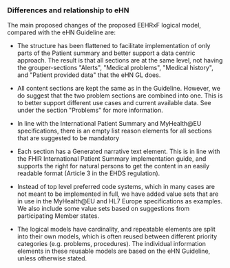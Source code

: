 ### Differences and relationship to eHN

The main proposed changes of the proposed EEHRxF logical model, compared with the eHN Guideline are: 

* The structure has been flattened to facilitate implementation of only parts of the Patient summary and better support a data centric approach. The result is that all sections are at the same level, not having the grouper-sections "Alerts", "Medical problems", "Medical history", and "Patient provided data" that the eHN GL does. 

* All content sections are kept the same as in the Guideline. However, we do suggest that the two problem sections are combined into one. This is to better support different use cases and current available data. See under the section "Problems" for more information. 

* In line with the International Patient Summary and MyHealth@EU specifications, there is an empty list reason elements for all sections that are suggested to be mandatory 

* Each section has a Generated narrative text element. This is in line with the FHIR International Patient Summary implementation guide, and supports the right for natural persons to get the content in an easily readable format (Article 3 in the EHDS regulation).   

* Instead of top level preferred code systems, which in many cases are not meant to be implemented in full, we have added value sets that are in use in the MyHealth@EU and HL7 Europe specifications as examples. We also include some value sets based on suggestions from participating Member states. 

* The logical models have cardinality, and repeatable elements are split into their own models, which is often reused between different priority categories (e.g. problems, procedures). The individual information elements in these reusable models are based on the eHN Guideline, unless otherwise stated. 

